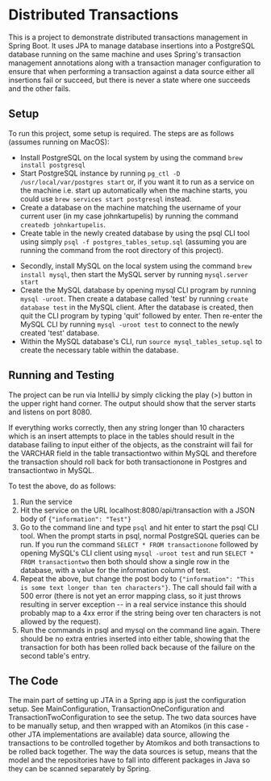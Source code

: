 # Distributed Transactions

This is a project to demonstrate distributed transactions management in Spring Boot. 
It uses JPA to manage database insertions into a PostgreSQL database running on the same machine and uses Spring's
transaction management annotations along with a transaction manager configuration to ensure that when performing a 
transaction against a data source either all insertions fail or succeed, but there is never a state where one succeeds
and the other fails.

## Setup

To run this project, some setup is required. The steps are as follows (assumes running on MacOS):
* Install PostgreSQL on the local system by using the command `brew install postgresql`
* Start PostgreSQL instance by running `pg_ctl -D /usr/local/var/postgres start` or, if you want it to run as a service 
on the machine i.e. start up automatically when the machine starts, you could use `brew services start postgresql` instead.
* Create a database on the machine matching the username of your current user (in my case johnkartupelis) by running the command
`createdb johnkartupelis`.
* Create table in the newly created database by using the psql CLI tool using simply `psql -f postgres_tables_setup.sql` 
(assuming you are running the command from the root directory of this project).
- Secondly, install MySQL on the local system using the command `brew install mysql`, then start the MySQL server by 
running `mysql.server start`
- Create the MySQL database by opening mysql CLI program by running `mysql -uroot`. Then create a database called 'test'
by running `create database test` in the MySQL client. After the database is created, then quit the CLI program by typing
'quit' followed by enter. Then re-enter the MySQL CLI by running `mysql -uroot test` to connect to the newly created 'test'
database.
- Within the MySQL database's CLI, run `source mysql_tables_setup.sql` to create the necessary table within the database.

## Running and Testing

The project can be run via IntelliJ by simply clicking the play (>) button in the upper right hand corner. The output
should show that the server starts and listens on port 8080.

If everything works correctly, then any string longer than 10 characters which is an insert attempts to place in the tables
should result in the database failing to input either of the objects, as the constraint will fail for the VARCHAR field
in the table transactiontwo within MySQL and therefore the transaction should roll back for both transactionone in Postgres
and transactiontwo in MySQL.

To test the above, do as follows:
1. Run the service
2. Hit the service on the URL localhost:8080/api/transaction with a JSON body of `{"information": "Test"}`
3. Go to the command line and type `psql` and hit enter to start the psql CLI tool. When the prompt starts in psql,
normal PostgreSQL queries can be run. If you run the command `SELECT * FROM transactionone` followed by opening
MySQL's CLI client using `mysql -uroot test` and run `SELECT * FROM
transactiontwo` then both should show a single row in the database, with a value for the information column of test.
4. Repeat the above, but change the post body to `{"information": "This is some text longer than ten characters"}`. The 
call should fail with a 500 error (there is not yet an error mapping class, so it just throws resulting in server exception
 -- in a real service instance this should probably map to a 4xx error if the string being over ten characters is not
 allowed by the request).
5. Run the commands in psql and mysql on the command line again. There should be no extra entries inserted into either table, showing
that the transaction for both has been rolled back because of the failure on the second table's entry.

## The Code

The main part of setting up JTA in a Spring app is just the configuration setup. See MainConfiguration, TransactionOneConfiguration
and TransactionTwoConfiguration to see the setup. The two data sources have to be manually setup, and then wrapped with an 
Atomikos (in this case - other JTA implementations are available) data source, allowing the transactions to be controlled together
by Atomikos and both transactions to be rolled back together. The way the data sources is setup, means that the model and the repositories
have to fall into different packages in Java so they can be scanned separately by Spring.
